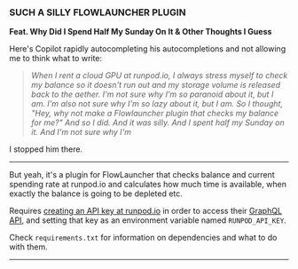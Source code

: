 ### SUCH A SILLY FLOWLAUNCHER PLUGIN

**Feat. Why Did I Spend Half My Sunday On It & Other Thoughts I Guess**

Here's Copilot rapidly autocompleting his autocompletions and not allowing me to think what to write:

> *When I rent a cloud GPU at runpod.io, I always stress myself to check my balance so it doesn't run out and my storage volume is released back to the aether. I'm not sure why I'm so paranoid about it, but I am. I'm also not sure why I'm so lazy about it, but I am. So I thought, "Hey, why not make a Flowlauncher plugin that checks my balance for me?" And so I did. And it was silly. And I spent half my Sunday on it. And I'm not sure why I'm*

I stopped him there.


---

But yeah, it's a plugin for FlowLauncher that checks balance and current spending rate at runpod.io and calculates how much time is available, when exactly the balance is going to be depleted etc.

Requires [creating an API key at runpod.io](https://docs.runpod.io/get-started/api-keys) in order to access their [GraphQL API](https://graphql-spec.runpod.io/), and setting that key as an environment variable named `RUNPOD_API_KEY`.

Check `requirements.txt` for information on dependencies and what to do with them.

---
